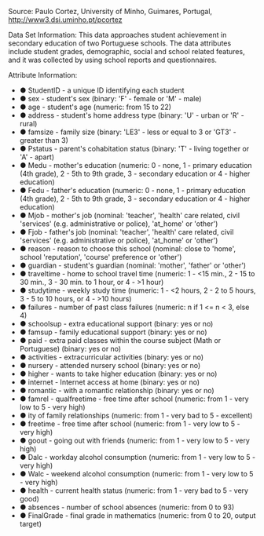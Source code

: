 Source:
Paulo Cortez, University of Minho, Guimares, Portugal, http://www3.dsi.uminho.pt/pcortez

Data Set Information:
This data approaches student achievement in secondary education of two Portuguese schools. The data attributes include student grades, demographic, social and school related features, and it was collected by using school reports and questionnaires. 

Attribute Information:
* ●	StudentID - a unique ID identifying each student
* ●	sex - student's sex (binary: 'F' - female or 'M' - male)
* ●	age - student's age (numeric: from 15 to 22)
* ●	address - student's home address type (binary: 'U' - urban or 'R' - rural)
* ●	famsize - family size (binary: 'LE3' - less or equal to 3 or 'GT3' - greater than 3)
* ●	Pstatus - parent's cohabitation status (binary: 'T' - living together or 'A' - apart)
* ●	Medu - mother's education (numeric: 0 - none, 1 - primary education (4th grade), 2 - 5th to 9th grade, 3 - secondary education or 4 - higher education)
* ●	Fedu - father's education (numeric: 0 - none, 1 - primary education (4th grade), 2 - 5th to 9th grade, 3 - secondary education or 4 - higher education)
* ●	Mjob - mother's job (nominal: 'teacher', 'health' care related, civil 'services' (e.g. administrative or police), 'at_home' or 'other')
* ●	Fjob - father's job (nominal: 'teacher', 'health' care related, civil 'services' (e.g. administrative or police), 'at_home' or 'other')
* ●	reason - reason to choose this school (nominal: close to 'home', school 'reputation', 'course' preference or 'other')
* ●	guardian - student's guardian (nominal: 'mother', 'father' or 'other')
* ●	traveltime - home to school travel time (numeric: 1 - <15 min., 2 - 15 to 30 min., 3 - 30 min. to 1 hour, or 4 - >1 hour)
* ●	studytime - weekly study time (numeric: 1 - <2 hours, 2 - 2 to 5 hours, 3 - 5 to 10 hours, or 4 - >10 hours)
* ●	failures - number of past class failures (numeric: n if 1 <= n < 3, else 4)
* ●	schoolsup - extra educational support (binary: yes or no)
* ●	famsup - family educational support (binary: yes or no)
* ●	paid - extra paid classes within the course subject (Math or Portuguese) (binary: yes or no)
* ●	activities - extracurricular activities (binary: yes or no)
* ●	nursery - attended nursery school (binary: yes or no)
* ●	higher - wants to take higher education (binary: yes or no)
* ●	internet - Internet access at home (binary: yes or no)
* ●	romantic - with a romantic relationship (binary: yes or no)
* ●	famrel - qualfreetime - free time after school (numeric: from 1 - very low to 5 - very high)
* ●	ity of family relationships (numeric: from 1 - very bad to 5 - excellent)
* ●	freetime - free time after school (numeric: from 1 - very low to 5 - very high)
* ●	goout - going out with friends (numeric: from 1 - very low to 5 - very high)
* ●	Dalc - workday alcohol consumption (numeric: from 1 - very low to 5 - very high)
* ●	Walc - weekend alcohol consumption (numeric: from 1 - very low to 5 - very high)
* ●	health - current health status (numeric: from 1 - very bad to 5 - very good)
* ●	absences - number of school absences (numeric: from 0 to 93)
* ●	FinalGrade - final grade in mathematics (numeric: from 0 to 20, output target)


